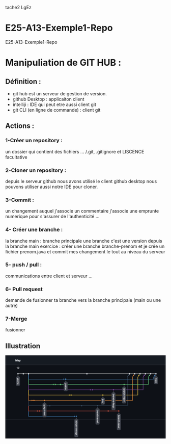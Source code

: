 tache2 LgEz

# E25-A13-Exemple1-Repo

E25-A13-Exemple1-Repo

# Manipuliation de GIT HUB :

## Définition :

- git hub est un serveur de gestion de version.
- github Desktop : applicaiton client
- intelliji : IDE qui peut etre aussi client git
- git CLI (en ligne de commande) : client git

## Actions :

### 1-Créer un repository :

un dossier qui contient des fichiers ... /.git, .gitignore et LISCENCE facultative

### 2-Cloner un repository :

depuis le serveur github nous avons utilisé le client github desktop
nous pouvons utiliser aussi notre IDE pour cloner.

### 3-Commit :

un changement auquel j'associe un commentaire
j'associe une emprunte numerique pour s'assurer de l'authenticité ...


### 4- Créer une branche :

la branche main : branche principale
une branche c'est une version depuis la branche main
exercice : créer une branche branche-prenom et je crée un fichier prenom.java et commit mes changement
le tout au niveau du serveur

### 5- push / pull :

communications entre client et serveur ...

### 6- Pull request

demande de fusionner ta branche vers la branche principale (main ou une autre)
### 7-Merge 
fusionner

## Illustration 

<img src="Capture.png">

